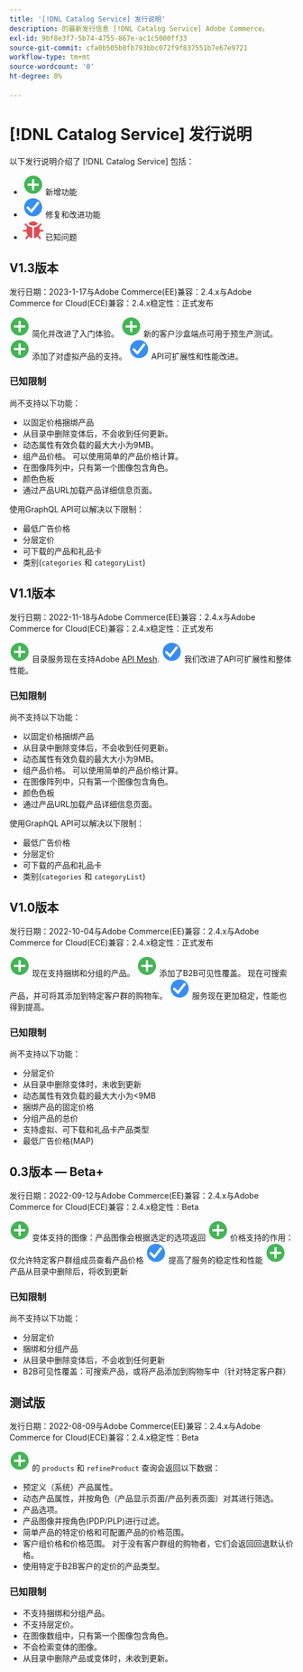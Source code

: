 ```yaml
---
title: '[!DNL Catalog Service] 发行说明'
description: 的最新发行信息 [!DNL Catalog Service] Adobe Commerce。
exl-id: 9bf8e3f7-5b74-4755-867e-ac1c5000ff33
source-git-commit: cfa0b505b0fb793bbc072f9f837551b7e67e9721
workflow-type: tm+mt
source-wordcount: '0'
ht-degree: 0%

---
```


# [!DNL Catalog Service] 发行说明

以下发行说明介绍了 [!DNL Catalog Service] 包括：

* ![新建](../assets/new.svg) 新增功能
* ![修复](../assets/fix.svg) 修复和改进功能
* ![错误](../assets/bug.svg) 已知问题

## V1.3版本

发行日期：2023-1-17与Adobe Commerce(EE)兼容：2.4.x与Adobe Commerce for Cloud(ECE)兼容：2.4.x稳定性：正式发布

![新建](../assets/new.svg) 简化并改进了入门体验。
![新建](../assets/new.svg) 新的客户沙盒端点可用于预生产测试。
![新建](../assets/new.svg) 添加了对虚拟产品的支持。
![修复](../assets/fix.svg) API可扩展性和性能改进。

### 已知限制

尚不支持以下功能：

* 以固定价格捆绑产品
* 从目录中删除变体后，不会收到任何更新。
* 动态属性有效负载的最大大小为9MB。
* 组产品价格。 可以使用简单的产品价格计算。
* 在图像阵列中，只有第一个图像包含角色。
* 颜色色板
* 通过产品URL加载产品详细信息页面。

使用GraphQL API可以解决以下限制：

* 最低广告价格
* 分层定价
* 可下载的产品和礼品卡
* 类别(`categories` 和 `categoryList`)

## V1.1版本

发行日期：2022-11-18与Adobe Commerce(EE)兼容：2.4.x与Adobe Commerce for Cloud(ECE)兼容：2.4.x稳定性：正式发布

![新建](../assets/new.svg) 目录服务现在支持Adobe [API Mesh](https://developer.adobe.com/graphql-mesh-gateway/).
![修复](../assets/fix.svg) 我们改进了API可扩展性和整体性能。

### 已知限制

尚不支持以下功能：

* 以固定价格捆绑产品
* 从目录中删除变体后，不会收到任何更新。
* 动态属性有效负载的最大大小为9MB。
* 组产品价格。 可以使用简单的产品价格计算。
* 在图像阵列中，只有第一个图像包含角色。
* 颜色色板
* 通过产品URL加载产品详细信息页面。

使用GraphQL API可以解决以下限制：

* 最低广告价格
* 分层定价
* 可下载的产品和礼品卡
* 类别(`categories` 和 `categoryList`)

## V1.0版本

发行日期：2022-10-04与Adobe Commerce(EE)兼容：2.4.x与Adobe Commerce for Cloud(ECE)兼容：2.4.x稳定性：正式发布

![新建](../assets/new.svg) 现在支持捆绑和分组的产品。
![新建](../assets/new.svg) 添加了B2B可见性覆盖。 现在可搜索产品，并可将其添加到特定客户群的购物车。
![修复](../assets/fix.svg) 服务现在更加稳定，性能也得到提高。

### 已知限制

尚不支持以下功能：

* 分层定价
* 从目录中删除变体时，未收到更新
* 动态属性有效负载的最大大小为&lt;9MB
* 捆绑产品的固定价格
* 分组产品的总价
* 支持虚拟、可下载和礼品卡产品类型
* 最低广告价格(MAP)

## 0.3版本 — Beta+

发行日期：2022-09-12与Adobe Commerce(EE)兼容：2.4.x与Adobe Commerce for Cloud(ECE)兼容：2.4.x稳定性：Beta

![新建](../assets/new.svg) 变体支持的图像：产品图像会根据选定的选项返回
![新建](../assets/new.svg) 价格支持的作用：仅允许特定客户群组成员查看产品价格
![修复](../assets/fix.svg) 提高了服务的稳定性和性能
![新建](../assets/new.svg) 产品从目录中删除后，将收到更新

### 已知限制

尚不支持以下功能：

* 分层定价
* 捆绑和分组产品
* 从目录中删除变体后，不会收到任何更新
* B2B可见性覆盖：可搜索产品，或将产品添加到购物车中（针对特定客户群）

## 测试版

发行日期：2022-08-09与Adobe Commerce(EE)兼容：2.4.x与Adobe Commerce for Cloud(ECE)兼容：2.4.x稳定性：Beta

![新建](../assets/new.svg) 的 `products` 和 `refineProduct` 查询会返回以下数据：

* 预定义（系统）产品属性。
* 动态产品属性，并按角色（产品显示页面/产品列表页面）对其进行筛选。
* 产品选项。
* 产品图像并按角色(PDP/PLP)进行过滤。
* 简单产品的特定价格和可配置产品的价格范围。
* 客户组价格和价格范围。 对于没有客户群组的购物者，它们会返回回退默认价格。
* 使用特定于B2B客户的定价的产品类型。

### 已知限制

* 不支持捆绑和分组产品。
* 不支持层定价。
* 在图像数组中，只有第一个图像包含角色。
* 不会检索变体的图像。
* 从目录中删除产品或变体时，未收到更新。
